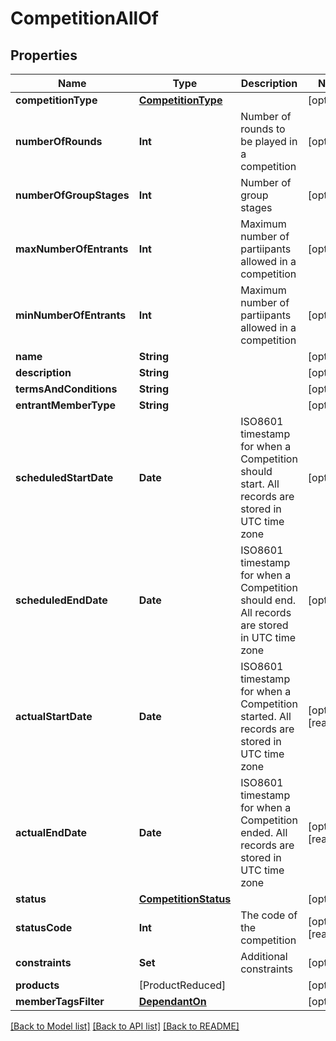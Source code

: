 # CompetitionAllOf

## Properties
Name | Type | Description | Notes
------------ | ------------- | ------------- | -------------
**competitionType** | [**CompetitionType**](CompetitionType.md) |  | [optional] 
**numberOfRounds** | **Int** | Number of rounds to be played in a competition | [optional] 
**numberOfGroupStages** | **Int** | Number of group stages | [optional] 
**maxNumberOfEntrants** | **Int** | Maximum number of partiipants allowed in a competition | [optional] 
**minNumberOfEntrants** | **Int** | Maximum number of partiipants allowed in a competition | [optional] 
**name** | **String** |  | [optional] 
**description** | **String** |  | [optional] 
**termsAndConditions** | **String** |  | [optional] 
**entrantMemberType** | **String** |  | [optional] 
**scheduledStartDate** | **Date** | ISO8601 timestamp for when a Competition should start. All records are stored in UTC time zone | [optional] 
**scheduledEndDate** | **Date** | ISO8601 timestamp for when a Competition should end. All records are stored in UTC time zone | [optional] 
**actualStartDate** | **Date** | ISO8601 timestamp for when a Competition started. All records are stored in UTC time zone | [optional] [readonly] 
**actualEndDate** | **Date** | ISO8601 timestamp for when a Competition ended. All records are stored in UTC time zone | [optional] [readonly] 
**status** | [**CompetitionStatus**](CompetitionStatus.md) |  | [optional] 
**statusCode** | **Int** | The code of the competition | [optional] [readonly] 
**constraints** | **Set<String>** | Additional constraints | [optional] 
**products** | [ProductReduced] |  | [optional] 
**memberTagsFilter** | [**DependantOn**](DependantOn.md) |  | [optional] 

[[Back to Model list]](../README.md#documentation-for-models) [[Back to API list]](../README.md#documentation-for-api-endpoints) [[Back to README]](../README.md)


